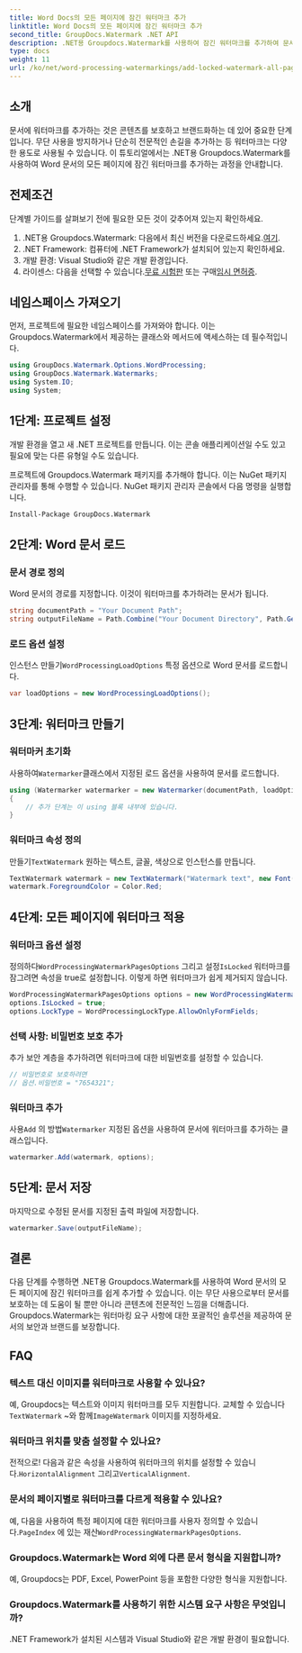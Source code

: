 ```yaml
---
title: Word Docs의 모든 페이지에 잠긴 워터마크 추가
linktitle: Word Docs의 모든 페이지에 잠긴 워터마크 추가
second_title: GroupDocs.Watermark .NET API
description: .NET용 Groupdocs.Watermark를 사용하여 잠긴 워터마크를 추가하여 문서를 보호하세요. 쉬운 구현을 위해 단계별 가이드를 따르세요.
type: docs
weight: 11
url: /ko/net/word-processing-watermarkings/add-locked-watermark-all-pages-word-docs/
---
```

## 소개
문서에 워터마크를 추가하는 것은 콘텐츠를 보호하고 브랜드화하는 데 있어 중요한 단계입니다. 무단 사용을 방지하거나 단순히 전문적인 손길을 추가하는 등 워터마크는 다양한 용도로 사용될 수 있습니다. 이 튜토리얼에서는 .NET용 Groupdocs.Watermark를 사용하여 Word 문서의 모든 페이지에 잠긴 워터마크를 추가하는 과정을 안내합니다.
## 전제조건
단계별 가이드를 살펴보기 전에 필요한 모든 것이 갖추어져 있는지 확인하세요.
1. .NET용 Groupdocs.Watermark: 다음에서 최신 버전을 다운로드하세요.[여기](https://releases.groupdocs.com/Watermark/net/).
2. .NET Framework: 컴퓨터에 .NET Framework가 설치되어 있는지 확인하세요.
3. 개발 환경: Visual Studio와 같은 개발 환경입니다.
4.  라이센스: 다음을 선택할 수 있습니다.[무료 시험판](https://releases.groupdocs.com/) 또는 구매[임시 면허증](https://purchase.groupdocs.com/temporary-license/).
## 네임스페이스 가져오기
먼저, 프로젝트에 필요한 네임스페이스를 가져와야 합니다. 이는 Groupdocs.Watermark에서 제공하는 클래스와 메서드에 액세스하는 데 필수적입니다.
```csharp
using GroupDocs.Watermark.Options.WordProcessing;
using GroupDocs.Watermark.Watermarks;
using System.IO;
using System;
```
## 1단계: 프로젝트 설정

개발 환경을 열고 새 .NET 프로젝트를 만듭니다. 이는 콘솔 애플리케이션일 수도 있고 필요에 맞는 다른 유형일 수도 있습니다.

프로젝트에 Groupdocs.Watermark 패키지를 추가해야 합니다. 이는 NuGet 패키지 관리자를 통해 수행할 수 있습니다. NuGet 패키지 관리자 콘솔에서 다음 명령을 실행합니다.
```sh
Install-Package GroupDocs.Watermark
```
## 2단계: Word 문서 로드
### 문서 경로 정의
Word 문서의 경로를 지정합니다. 이것이 워터마크를 추가하려는 문서가 됩니다.
```csharp
string documentPath = "Your Document Path";
string outputFileName = Path.Combine("Your Document Directory", Path.GetFileName(documentPath));
```
### 로드 옵션 설정
 인스턴스 만들기`WordProcessingLoadOptions` 특정 옵션으로 Word 문서를 로드합니다.
```csharp
var loadOptions = new WordProcessingLoadOptions();
```
## 3단계: 워터마크 만들기
### 워터마커 초기화
 사용하여`Watermarker`클래스에서 지정된 로드 옵션을 사용하여 문서를 로드합니다.
```csharp
using (Watermarker watermarker = new Watermarker(documentPath, loadOptions))
{
    // 추가 단계는 이 using 블록 내부에 있습니다.
}
```
### 워터마크 속성 정의
 만들기`TextWatermark` 원하는 텍스트, 글꼴, 색상으로 인스턴스를 만듭니다.
```csharp
TextWatermark watermark = new TextWatermark("Watermark text", new Font("Arial", 19));
watermark.ForegroundColor = Color.Red;
```
## 4단계: 모든 페이지에 워터마크 적용
### 워터마크 옵션 설정
 정의하다`WordProcessingWatermarkPagesOptions` 그리고 설정`IsLocked` 워터마크를 잠그려면 속성을 true로 설정합니다. 이렇게 하면 워터마크가 쉽게 제거되지 않습니다.
```csharp
WordProcessingWatermarkPagesOptions options = new WordProcessingWatermarkPagesOptions();
options.IsLocked = true;
options.LockType = WordProcessingLockType.AllowOnlyFormFields;
```
### 선택 사항: 비밀번호 보호 추가
추가 보안 계층을 추가하려면 워터마크에 대한 비밀번호를 설정할 수 있습니다.
```csharp
// 비밀번호로 보호하려면
// 옵션.비밀번호 = "7654321";
```
### 워터마크 추가
 사용`Add` 의 방법`Watermarker` 지정된 옵션을 사용하여 문서에 워터마크를 추가하는 클래스입니다.
```csharp
watermarker.Add(watermark, options);
```
## 5단계: 문서 저장
마지막으로 수정된 문서를 지정된 출력 파일에 저장합니다.
```csharp
watermarker.Save(outputFileName);
```

## 결론
다음 단계를 수행하면 .NET용 Groupdocs.Watermark를 사용하여 Word 문서의 모든 페이지에 잠긴 워터마크를 쉽게 추가할 수 있습니다. 이는 무단 사용으로부터 문서를 보호하는 데 도움이 될 뿐만 아니라 콘텐츠에 전문적인 느낌을 더해줍니다. Groupdocs.Watermark는 워터마킹 요구 사항에 대한 포괄적인 솔루션을 제공하여 문서의 보안과 브랜드를 보장합니다.
## FAQ
### 텍스트 대신 이미지를 워터마크로 사용할 수 있나요?
 예, Groupdocs는 텍스트와 이미지 워터마크를 모두 지원합니다. 교체할 수 있습니다`TextWatermark` ~와 함께`ImageWatermark` 이미지를 지정하세요.
### 워터마크 위치를 맞춤 설정할 수 있나요?
 전적으로! 다음과 같은 속성을 사용하여 워터마크의 위치를 설정할 수 있습니다.`HorizontalAlignment` 그리고`VerticalAlignment`.
### 문서의 페이지별로 워터마크를 다르게 적용할 수 있나요?
 예, 다음을 사용하여 특정 페이지에 대한 워터마크를 사용자 정의할 수 있습니다.`PageIndex` 에 있는 재산`WordProcessingWatermarkPagesOptions`.
### Groupdocs.Watermark는 Word 외에 다른 문서 형식을 지원합니까?
예, Groupdocs는 PDF, Excel, PowerPoint 등을 포함한 다양한 형식을 지원합니다.
### Groupdocs.Watermark를 사용하기 위한 시스템 요구 사항은 무엇입니까?
.NET Framework가 설치된 시스템과 Visual Studio와 같은 개발 환경이 필요합니다.